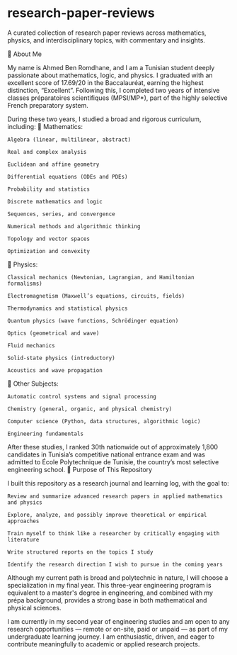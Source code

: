 # research-paper-reviews
A curated collection of research paper reviews across mathematics, physics, and interdisciplinary topics, with commentary and insights.

📌 About Me

My name is Ahmed Ben Romdhane, and I am a Tunisian student deeply passionate about mathematics, logic, and physics. I graduated with an excellent score of 17.69/20 in the Baccalauréat, earning the highest distinction, “Excellent”. Following this, I completed two years of intensive classes préparatoires scientifiques (MPSI/MP*), part of the highly selective French preparatory system.

During these two years, I studied a broad and rigorous curriculum, including:
🔹 Mathematics:

    Algebra (linear, multilinear, abstract)

    Real and complex analysis

    Euclidean and affine geometry

    Differential equations (ODEs and PDEs)

    Probability and statistics

    Discrete mathematics and logic

    Sequences, series, and convergence

    Numerical methods and algorithmic thinking

    Topology and vector spaces

    Optimization and convexity

🔹 Physics:

    Classical mechanics (Newtonian, Lagrangian, and Hamiltonian formalisms)

    Electromagnetism (Maxwell’s equations, circuits, fields)

    Thermodynamics and statistical physics

    Quantum physics (wave functions, Schrödinger equation)

    Optics (geometrical and wave)

    Fluid mechanics

    Solid-state physics (introductory)

    Acoustics and wave propagation

🔹 Other Subjects:

    Automatic control systems and signal processing

    Chemistry (general, organic, and physical chemistry)

    Computer science (Python, data structures, algorithmic logic)

    Engineering fundamentals

After these studies, I ranked 30th nationwide out of approximately 1,800 candidates in Tunisia’s competitive national entrance exam and was admitted to École Polytechnique de Tunisie, the country’s most selective engineering school.
🎯 Purpose of This Repository

I built this repository as a research journal and learning log, with the goal to:

    Review and summarize advanced research papers in applied mathematics and physics

    Explore, analyze, and possibly improve theoretical or empirical approaches

    Train myself to think like a researcher by critically engaging with literature

    Write structured reports on the topics I study

    Identify the research direction I wish to pursue in the coming years

Although my current path is broad and polytechnic in nature, I will choose a specialization in my final year. This three-year engineering program is equivalent to a master's degree in engineering, and combined with my prépa background, provides a strong base in both mathematical and physical sciences.

I am currently in my second year of engineering studies and am open to any research opportunities — remote or on-site, paid or unpaid — as part of my undergraduate learning journey. I am enthusiastic, driven, and eager to contribute meaningfully to academic or applied research projects.
